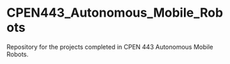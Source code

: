 # CPEN443_Autonomous_Mobile_Robots
Repository for the projects completed in CPEN 443 Autonomous Mobile Robots.

